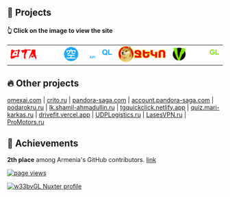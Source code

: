 ## 🚀 Projects

#### 👆 Click on the image to view the site
<table>
  <tr>
    <td>
      <a href="https://ota-ku.am">
        <img src="https://raw.githubusercontent.com/KU-OTA-KU/Design-assets/refs/heads/main/new/ota-ku-red-white.png" alt="Ota-ku logo" style="width: 400px;">
      </a>
    </td>
    <td>
      <a href="https://anidzen-ecosystems.github.io/Sora-landing/">
        <img src="https://github.com/Anidzen-Ecosystems/Design-assets/blob/main/sora/SORA_LOGO_BLUE.png?raw=true" alt="Jacko logo" style="width: 400px;">
      </a>
    </td>
    <td>
      <a href="https://jacko-food.github.io/jacko/">
        <img src="https://github.com/jacko-food/jacko/blob/main/assets/img/jacko/jacko-logo-template-3.png" alt="Jacko logo" style="width: 400px;">
      </a>
    </td>
    <td>
      <a href="https://w33bvgl.github.io/Crito/">
        <img src="https://raw.githubusercontent.com/w33bvGL/w33bvGL-porfolio/refs/heads/main/design-assets/logo-white-arial.png" alt="Crito logo" style="width: 400px;">
      </a>
    </td>
  </tr>
</table>

## 🔥 Other projects
<div>
  <a href="https://omexai.com/">omexai.com</a> |
  <a href="https://w33bvgl.github.io/Crito/">crito.ru</a> |
  <a href="https://pandora-saga.com/">pandora-saga.com</a> |
  <a href="https://account.pandora-saga.com/">account.pandora-saga.com</a> |
  <a href="https://podarokru.ru/">podarokru.ru</a> |
  <a href="https://lk.shamil-ahmadullin.ru/">lk.shamil-ahmadullin.ru</a> |
  <a href="https://tgquickclick.netlify.app/">tgquickclick.netlify.app</a> |
  <a href="https://quiz.mari-karkas.ru/">quiz.mari-karkas.ru</a> |
  <a href="https://drive-fit.vercel.app/">drivefit.vercel.app</a> |
  <a href="https://w33bvgl.github.io/UDPLogistics/">UDPLogistics.ru</a> |
  <a href="https://w33bvgl.github.io/LasesVPN/">LasesVPN.ru</a> |
  <a href="https://w33bvgl.github.io/ProMotors/">ProMotors.ru</a>
</div>

## 🏅 Achievements
**2th place** among Armenia's GitHub contributors. [link](https://github.com/gayanvoice/top-github-users/blob/main/markdown/total_contributions/armenia.md)

<p align="left">
  <a href="https://github.com/w33bvGL/w33bvGL">
    <img src="https://komarev.com/ghpvc/?username=w33bvGL" alt="page views" />
  </a>
</p>

[![w33bvGL Nuxter profile](https://nuxters.nuxt.com/card/w33bvGL/og.png)](https://nuxters.nuxt.com/w33bvGL)
